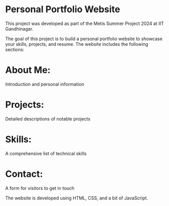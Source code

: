 # Personal Portfolio Website
This project was developed as part of the Metis Summer Project 2024 at IIT Gandhinagar.

The goal of this project is to build a personal portfolio website to showcase your skills, projects, and resume. The website includes the following sections:

# About Me: 
Introduction and personal information
# Projects:
Detailed descriptions of notable projects
# Skills: 
A comprehensive list of technical skills
# Contact: 
A form for visitors to get in touch


The website is developed using HTML, CSS, and a bit of JavaScript.
